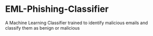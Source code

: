 # EML-Phishing-Classifier
A Machine Learning Classifier trained to identify malicious emails and classify them as benign or malicious
